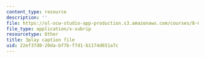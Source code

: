 ```yaml
---
content_type: resource
description: ''
file: https://ol-ocw-studio-app-production.s3.amazonaws.com/courses/8-01sc-classical-mechanics-fall-2016/22ef37d020dabf7bf7d1b1174d651a7c_CsHQ35j_1kY.srt
file_type: application/x-subrip
resourcetype: Other
title: 3play caption file
uid: 22ef37d0-20da-bf7b-f7d1-b1174d651a7c
---
```

